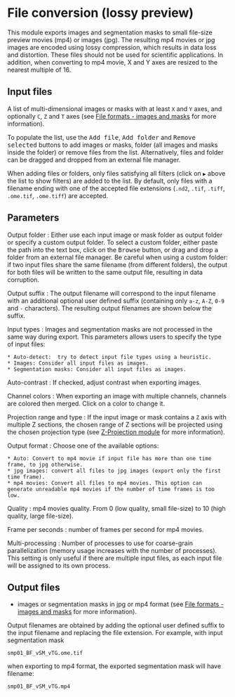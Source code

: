 # File conversion (lossy preview)

This module exports images and segmentation masks to small file-size preview movies (mp4) or images (jpg).
 The resulting mp4 movies or jpg images are encoded using lossy compression, which results in data loss and distortion. These files should not be used for scientific applications. In addition, when converting to mp4 movie, X and Y axes are resized to the nearest multiple of 16.


## Input files

A list of multi-dimensional images or masks with at least `X` and `Y` axes, and optionally `C`, `Z` and `T` axes (see [File formats - images and masks](../general/files.md#images-and-masks) for more information).

To populate the list, use the <kbd>Add file</kbd>, <kbd>Add folder</kbd> and <kbd>Remove selected</kbd> buttons to add images or masks, folder (all images and masks inside the folder) or remove files from the list. Alternatively, files and folder can be dragged and dropped from an external file manager.

When adding files or folders, only files satisfying all filters (click on `▶` above the list to show filters) are added to the list.  By default, only files with a filename ending with one of the accepted file extensions (`.nd2`, `.tif`, `.tiff`, `.ome.tif`, `.ome.tiff`) are accepted.


## Parameters

Output folder
: Either use each input image or mask folder as output folder or specify a
custom output folder. To select a custom folder, either paste the path
into the text box, click on the <kbd>Browse</kbd> button, or drag and drop a
folder from an external file manager. Be careful when using a custom folder: if
two input files share the same filename (from different folders), the
output for both files will be written to the same output file,
resulting in data corruption.

Output suffix
: The output filename will correspond to the input filename with an
additional optional user defined suffix (containing only `a-z`, `A-Z`,
`0-9` and `-` characters). The resulting output filenames are shown
below the suffix.

Input types
: Images and segmentation masks are not processed in the same way during export. This parameters allows users to specify the type of input files:

    * Auto-detect:  try to detect input file types using a heuristic.
    * Images: Consider all input files as images.
    * Segmentation masks: Consider all input files as images.

Auto-contrast
: If checked, adjust contrast when exporting images.

Channel colors
: When exporting an image with multiple channels, channels are colored then merged. Click on a color to change it.

Projection range and type
: If the input image or mask contains a `Z` axis with
multiple Z sections, the chosen range of Z sections will be projected
using the chosen projection type (see [Z-Projection
module](../zprojection_module/reference.md) for more information).

Output format
: Choose one of the available options:

    * Auto: Convert to mp4 movie if input file has more than one time frame, to jpg otherwise.
    * jpg images: convert all files to jpg images (export only the first time frame).
    * mp4 movies: Convert all files to mp4 movies. This option can generate unreadable mp4 movies if the number of time frames is too low.

Quality
: mp4 movies quality. From 0 (low quality, small file-size) to 10 (high quality, large file-size).

Frame per seconds
: number of frames per second for mp4 movies.


Multi-processing
: Number of processes to use for coarse-grain parallelization (memory
usage increases with the number of processes). This setting is only
useful if there are multiple input files, as each input file will be
assigned to its own process.


## Output files

* images or segmentation masks in jpg or mp4 format (see [File formats - images and masks](../general/files.md#images-and-masks) for more information).


Output filenames are obtained by adding the optional user defined suffix to the input filename and replacing the file extension. For example, with input segmentation mask
```
smp01_BF_vSM_vTG.ome.tif
```
when exporting to mp4 format, the exported segmentation mask will have filename:
```
smp01_BF_vSM_vTG.mp4
```
